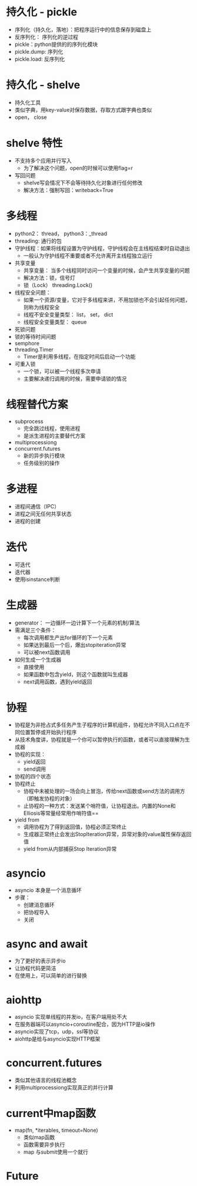 # 持久化 - pickle
- 序列化（持久化，落地）：把程序运行中的信息保存到磁盘上
- 反序列化： 序列化的逆过程
- pickle：python提供的的序列化模块
- pickle.dump: 序列化
- pickle.load: 反序列化

# 持久化 - shelve
- 持久化工具
- 类似字典，用key-value对保存数据，存取方式跟字典也类似
- open， close
# shelve 特性
- 不支持多个应用并行写入
    - 为了解决这个问题，open的时候可以使用flag=r
- 写回问题
    - shelve写会情况下不会等待持久化对象进行任何修改
    - 解决方法：强制写回：writeback=True

# 多线程
- python2： thread， python3：_thread
- threading: 通行的包
- 守护线程：如果将线程设置为守护线程，守护线程会在主线程结束时自动退出
    - 一般认为守护线程不重要或者不允许离开主线程独立运行
- 共享变量
    - 共享变量： 当多个线程同时访问一个变量的时候，会产生共享变量的问题
    - 解决方法：锁，信号灯
    - 锁（Lock） threading.Lock()
- 线程安全问题：
    - 如果一个资源/变量，它对于多线程来讲，不用加锁也不会引起任何问题，则称为线程安全
    - 线程不安全变量类型： list， set， dict
    - 线程安全变量类型： queue
- 死锁问题
- 锁的等待时间问题
- semphore
- threading.Timer
    - Timer是利用多线程，在指定时间后启动一个功能
- 可重入锁
    - 一个锁，可以被一个线程多次申请
    - 主要解决递归调用的时候，需要申请锁的情况

# 线程替代方案
- subprocess
    - 完全跳过线程，使用进程
    - 是派生进程的主要替代方案
- multiprocessiong
- concurrent.futures
    - 新的异步执行模块
    - 任务级别的操作

# 多进程
- 进程间通信（IPC）
- 进程之间无任何共享状态
- 进程的创建

# 迭代
- 可迭代
- 迭代器
- 使用isinstance判断

# 生成器
- generator： 一边循环一边计算下一个元素的机制/算法
- 需满足三个条件：
    - 每次调用都生产出for循环的下一个元素
    - 如果达到最后一个后，爆出stopiteration异常
    - 可以被next函数调用
- 如何生成一个生成器
    - 直接使用
    - 如果函数中包含yield，则这个函数就叫生成器
    - next调用函数，遇到yield返回

# 协程
- 协程是为非抢占式多任务产生子程序的计算机组件，协程允许不同入口点在不同位置暂停或开始执行程序
- 从技术角度讲，协程就是一个你可以暂停执行的函数，或者可以直接理解为生成器
- 协程的实现：
    - yield返回
    - send调用
- 协程的四个状态
- 协程终止
    - 协程中未被处理的一场会向上冒泡，传给next函数或send方法的调用方（即触发协程的对象）
    - 止协程的一种方式：发送某个哨符值，让协程退出。内置的None和Elliosis等常量经常用作哨符值==
- yield from
    - 调用协程为了得到返回值，协程必须正常终止
    - 生成器正常终止会发出StopIteration异常，异常对象的value属性保存返回值
    - yield from从内部捕获Stop Iteration异常

# asyncio
- asyncio 本身是一个消息循环
- 步骤：
    - 创建消息循环
    - 把协程导入
    - 关闭

# async and await
- 为了更好的表示异步io
- 让协程代码更简洁
- 在使用上，可以简单的进行替换

# aiohttp
- asyncio 实现单线程的并发io，在客户端用处不大
- 在服务器端可以asyncio+coroutine配合，因为HTTP是io操作
- asyncio实现了tcp，udp，ssl等协议
- aiohttp是给与asyncio实现HTTP框架

# concurrent.futures
- 类似其他语言的线程池概念
- 利用multiprocessiong实现真正的并行计算

# current中map函数
- map(fn, \*iterables, timeout=None)
    - 类似map函数
    - 函数需要异步执行
    - map 与submit使用一个就行

# Future